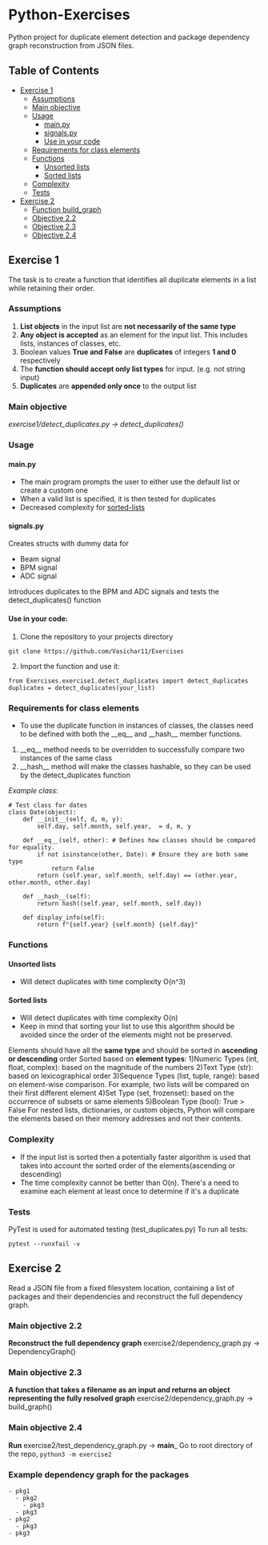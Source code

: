 # Python-Exercises
Python project for duplicate element detection and package dependency graph reconstruction from JSON files.


## Table of Contents
- [Exercise 1](#exercise-1)
    - [Assumptions](#assumptions)
    - [Main objective](#main-objective)
    - [Usage](#usage)
        - [main.py](#mainpy)
        - [signals.py](#signalspy)
        - [Use in your code](#use-in-your-code)
    - [Requirements for class elements](#requirements-for-class-elements)
    - [Functions](#functions)
        - [Unsorted lists](#unsorted-lists)
        - [Sorted lists](#sorted-lists)
    - [Complexity](#complexity)
    - [Tests](#tests)
- [Exercise 2](#exercise-2)
    - [Function build_graph](#function-build_graph)
    - [Objective 2.2](#main-objective-22)
    - [Objective 2.3](#main-objective-23)
    - [Objective 2.4](#main-objective-24)

## Exercise 1
The task is to create a function that identifies all duplicate elements in a list while retaining their order. 

### Assumptions
1. **List objects** in the input list are **not necessarily of the same type**
2. **Any object is accepted** as an element for the input list. This includes lists, instances of classes, etc.
3. Boolean values **True and False** are **duplicates** of integers **1 and 0** respectively
4. The **function should accept only list types** for input. (e.g. not string input)
5. **Duplicates** are **appended only once** to the output list

### Main objective
*exercise1/detect_duplicates.py -> detect_duplicates()*


### Usage

#### main.py
- The main program prompts the user to either use the default list or create a custom one
- When a valid list is specified, it is then tested for duplicates
- Decreased complexity for [sorted-lists](#sorted-lists)


#### signals.py
Creates structs with dummy data for
 - Beam signal
 - BPM signal
 - ADC signal

Introduces duplicates to the BPM and ADC signals and tests the detect_duplicates() function 



#### Use in your code:

1) Clone the repository to your projects directory

```
git clone https://github.com/Vasichar11/Exercises
```

2) Import the function and use it:

```
from Exercises.exercise1.detect_duplicates import detect_duplicates
duplicates = detect_duplicates(your_list)

```

### Requirements for class elements
- To use the duplicate function in instances of classes, the classes need to be defined with both the \_\_eq\_\_ and \_\_hash\_\_ member functions.
1) \_\_eq\_\_ method needs to be overridden to successfully compare two instances of the same class
2) \_\_hash\_\_ method will make the classes hashable, so they can be used by the detect_duplicates function

*Example class*:
```
# Test class for dates
class Date(object): 
    def __init__(self, d, m, y): 
        self.day, self.month, self.year,  = d, m, y
    
    def __eq__(self, other): # Defines how classes should be compared for equality.
        if not isinstance(other, Date): # Ensure they are both same type
            return False
        return (self.year, self.month, self.day) == (other.year, other.month, other.day)
    
    def __hash__(self):
        return hash((self.year, self.month, self.day))
    
    def display_info(self):
        return f"{self.year} {self.month} {self.day}"
```


### Functions

#### Unsorted lists
- Will detect duplicates with time complexity O(n^3)


#### Sorted lists
- Will detect duplicates with time complexity O(n)
- Keep in mind that sorting your list to use this algorithm should be avoided since the order of the elements might not be preserved.  

Elements should have all the **same type** and should be sorted in **ascending or descending** order
Sorted based on **element types**:
    1)Numeric Types (int, float, complex):  based on the magnitude of the numbers
    2)Text Type (str): based on lexicographical order
    3)Sequence Types (list, tuple, range): based on element-wise comparison. For example, two lists will be compared on their first different element 
    4)Set Type (set, frozenset): based on the occurrence of subsets or same elements
    5)Boolean Type (bool): True > False
For nested lists, dictionaries, or custom objects, Python will compare the elements based on their memory addresses and not their contents.


### Complexity
- If the input list is sorted then a potentially faster algorithm is used that takes into account the sorted order of the elements(ascending or descending)
- The time complexity cannot be better than O(n). There's a need to examine each element at least once to determine if it's a duplicate



### Tests
PyTest is used for automated testing (test_duplicates.py)
To run all tests:
```
pytest --runxfail -v
```


## Exercise 2
 Read a JSON file from a fixed filesystem location, containing a list of packages and their dependencies and reconstruct the full dependency graph. 

### Main objective 2.2
**Reconstruct the full dependency graph**
exercise2/dependency_graph.py -> DependencyGraph()


### Main objective 2.3
**A function that takes a filename as an input and returns an object representing the fully resolved graph**
exercise2/dependency_graph.py -> build_graph()


### Main objective 2.4
**Run**
exercise2/test_dependency_graph.py -> __main___
Go to root directory of the repo,
```python3 -m exercise2```

### Example dependency graph for the packages
```
- pkg1
  - pkg2
    - pkg3
  - pkg3
- pkg2
  - pkg3
- pkg3
```

